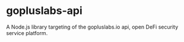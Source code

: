 # gopluslabs-api
A Node.js library targeting of the gopluslabs.io api, open DeFi security service platform.
